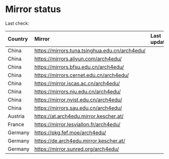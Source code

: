 <script src="./time.js"></script>
# Mirror status
Last check: <script type="text/javascript">localize(1732461700.3928435);</script>

|Country|Mirror|Last update|
|:------|:-----|:----------|
|China|https://mirrors.tuna.tsinghua.edu.cn/arch4edu/|<script type="text/javascript">localize(1732430503);</script>|
|China|https://mirrors.aliyun.com/arch4edu/|<script type="text/javascript">localize(1732430503);</script>|
|China|https://mirrors.bfsu.edu.cn/arch4edu/|<script type="text/javascript">localize(1732430503);</script>|
|China|https://mirrors.cernet.edu.cn/arch4edu/|<script type="text/javascript">localize(1732430503);</script>|
|China|https://mirror.iscas.ac.cn/arch4edu/|<script type="text/javascript">localize(1732430503);</script>|
|China|https://mirrors.nju.edu.cn/arch4edu/|<script type="text/javascript">localize(1732344228);</script>|
|China|https://mirror.nyist.edu.cn/arch4edu/|<script type="text/javascript">localize(1732430503);</script>|
|China|https://mirrors.sau.edu.cn/arch4edu/|<script type="text/javascript">localize(1729319991);</script>|
|Austria|https://at.arch4edu.mirror.kescher.at/|<script type="text/javascript">localize(1732430503);</script>|
|France|https://mirror.lesviallon.fr/arch4edu/|<script type="text/javascript">localize(1732430503);</script>|
|Germany|https://pkg.fef.moe/arch4edu/|<script type="text/javascript">localize(1732430503);</script>|
|Germany|https://de.arch4edu.mirror.kescher.at/|<script type="text/javascript">localize(1732430503);</script>|
|Germany|https://mirror.sunred.org/arch4edu/|<script type="text/javascript">localize(1732430503);</script>|

<script src="./tablefilter/tablefilter.js"></script>
<script src="./table.js"></script>